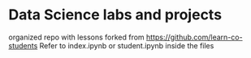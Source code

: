 # Data Science labs and projects
organized repo with lessons forked from https://github.com/learn-co-students 
Refer to index.ipynb or student.ipynb inside the files
